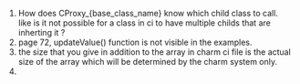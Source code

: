 1. How does CProxy_{base_class_name} know which child class to call. like is it not possible for a class in ci to have multiple childs that are inherting it ? 
2. page 72, updateValue() function is not visible in the examples. 
3. the size that you give in addition to the array in charm ci file is the actual size of the array which will be determined by the charm system only. 
4. 